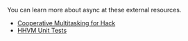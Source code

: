 You can learn more about async at these external resources.
* [Cooperative Multitasking for Hack](http://hhvm.com/blog/7091/async-cooperative-multitasking-for-hack)
* [HHVM Unit Tests](https://github.com/facebook/hhvm/tree/master/hphp/test/slow/async)
